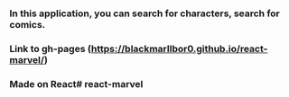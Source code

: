 ### In this application, you can search for characters, search for comics.

### Link to gh-pages (https://blackmarllbor0.github.io/react-marvel/)

### Made on React# react-marvel
